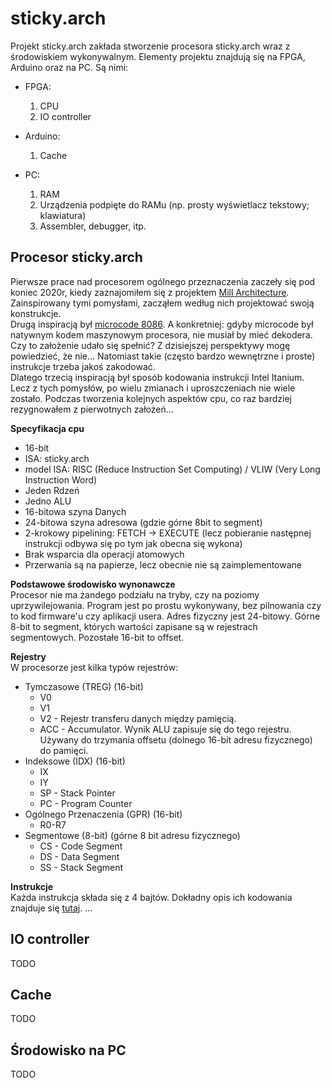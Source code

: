 # sticky.arch

Projekt sticky.arch zakłada stworzenie procesora sticky.arch wraz z środowiskiem wykonywalnym.
Elementy projektu znajdują się na FPGA, Arduino oraz na PC. Są nimi:
- FPGA:
  1. CPU
  2. IO controller 

- Arduino:
  1. Cache
  
- PC:
  1. RAM
  2. Urządzenia podpięte do RAMu (np. prosty wyświetlacz tekstowy; klawiatura)
  3. Assembler, debugger, itp.
  
## Procesor sticky.arch

Pierwsze prace nad procesorem ogólnego przeznaczenia zaczeły się pod koniec 2020r, kiedy zaznajomiłem się z projektem [Mill Architecture](https://millcomputing.com/). 
Zainspirowany tymi pomysłami, zacząłem według nich projektować swoją konstrukcje.<br>
Drugą inspiracją był [microcode 8086](https://www.reenigne.org/blog/8086-microcode-disassembled/). 
A konkretniej: gdyby microcode był natywnym kodem maszynowym procesora, nie musiał by mieć dekodera.
Czy to założenie udało się spełnić? Z dzisiejszej perspektywy mogę powiedzieć, że nie...
Natomiast takie (często bardzo wewnętrzne i proste) instrukcje trzeba jakoś zakodować.<br>
Dlatego trzecią inspiracją był sposób kodowania instrukcji Intel Itanium. Lecz z tych pomysłów, po wielu zmianach i uproszczeniach nie wiele zostało. Podczas tworzenia kolejnych aspektów cpu, co raz bardziej rezygnowałem z pierwotnych założeń...

**Specyfikacja cpu**
- 16-bit
- ISA: sticky.arch
- model ISA: RISC (Reduce Instruction Set Computing) / VLIW (Very Long Instruction Word)
- Jeden Rdzeń 
- Jedno ALU
- 16-bitowa szyna Danych
- 24-bitowa szyna adresowa (gdzie górne 8bit to segment)
- 2-krokowy pipelining: FETCH -> EXECUTE (lecz pobieranie następnej instrukcji odbywa się po tym jak obecna się wykona)
- Brak wsparcia dla operacji atomowych
- Przerwania są na papierze, lecz obecnie nie są zaimplementowane

**Podstawowe środowisko wynonawcze**<br>
Procesor nie ma żandego podziału na tryby, czy na poziomy uprzywilejowania. 
Program jest po prostu wykonywany, bez pilnowania czy to kod firmware'u czy aplikacji usera.
Adres fizyczny jest 24-bitowy. Górne 8-bit to segment, których wartości zapisane są w rejestrach segmentowych.
Pozostałe 16-bit to offset.

**Rejestry**<br>
W procesorze jest kilka typów rejestrów:
- Tymczasowe (TREG) (16-bit)
  - V0
  - V1
  - V2 - Rejestr transferu danych między pamięcią.
  - ACC - Accumulator. Wynik ALU zapisuje się do tego rejestru. Używany do trzymania offsetu (dolnego 16-bit adresu fizycznego) do pamięci. 
- Indeksowe (IDX) (16-bit)
  - IX
  - IY
  - SP - Stack Pointer
  - PC - Program Counter
- Ogólnego Przenaczenia (GPR) (16-bit)
  - R0-R7
- Segmentowe (8-bit) (górne 8 bit adresu fizycznego)
  - CS - Code Segment
  - DS - Data Segment
  - SS - Stack Segment

**Instrukcje**<br>
Każda instrukcja składa się z 4 bajtów. 
Dokładny opis ich kodowania znajduje się [tutaj](https://docs.google.com/spreadsheets/d/1010_0g59zPH0YjnZFvEePfx06E-xwZjjbiEDYnZvK1s/edit?usp=sharing).
...

## IO controller
TODO

## Cache
TODO

## Środowisko na PC
TODO
